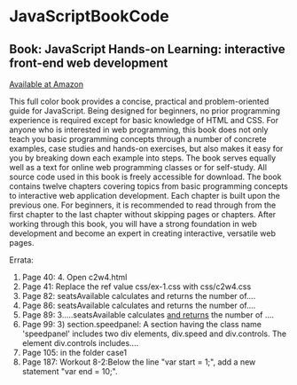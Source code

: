 # JavaScriptBookCode
<h2>Book: JavaScript Hands-on Learning: interactive front-end web development  </h2>
<a href="https://www.amazon.com/dp/0998273805/ref=sr_1_1?ie=UTF8&qid=1477092514&sr=8-1&keywords=9780998273808">Available at Amazon</a>
<p>This full color book provides a concise, practical and problem-oriented guide for JavaScript. Being designed for beginners, no prior programming experience is required except for basic knowledge of HTML and CSS. For anyone who is interested in web programming, this book does not only teach you basic programming concepts through a number of concrete examples, case studies and hands-on exercises, but also makes it easy for you by breaking down each example into steps. The book serves equally well as a text for online web programming classes or for self-study. All source code used in this book is freely accessible for download.
The book contains twelve chapters covering topics from basic programming concepts to interactive web application development. Each chapter is built upon the previous one. For beginners, it is recommended to read through from the first chapter to the last chapter without skipping pages or chapters. After working through this book, you will have a strong foundation in web development and become an expert in creating interactive, versatile web pages.</p>
<p>Errata: </p>
<ol>
<li>Page 40: 4. Open c2w4.html
<li>Page 41: Replace the ref value css/ex-1.css with css/c2w4.css
<li>Page 82: seatsAvailable calculates and returns the number of....
<li>Page 86: seatsAvailable calculates and returns the number of....
<li>Page 89: 3.....seatsAvailable calculates <u>and returns</u> the number of ....
<li>Page 99: 3) section.speedpanel: A section having the class name 'speedpanel' includes two div elements, div.speed and div.controls. The element div.controls includes....
<li>Page 105: in the folder case1
<li>Page 187: Workout 8-2:Below the line "var start = 1;", add a new statement "var end = 10;".
</ol>
